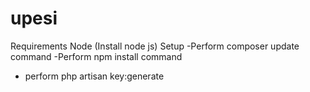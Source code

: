 # upesi
Requirements
  Node (Install node js)
Setup
-Perform composer update command
-Perform npm install command
- perform php artisan key:generate
